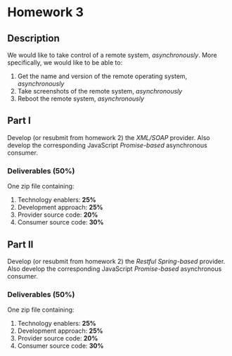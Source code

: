 # Homework 3
## Description
We would like to take control of a remote system, *asynchronously*. More specifically, we would like to be able to:
1. Get the name and version of the remote operating system, *asynchronously*
2. Take screenshots of the remote system, *asynchronously*
3. Reboot the remote system, *asynchronously*

## Part I
Develop (or resubmit from homework 2) the *XML/SOAP* provider. Also develop the corresponding JavaScript *Promise-based* asynchronous consumer.

### Deliverables (50%)
One zip file containing:
1. Technology enablers: **25%**
2. Development approach: **25%**
3. Provider source code: **20%**
4. Consumer source code: **30%**

## Part II
Develop (or resubmit from homework 2) the *Restful Spring-based* provider. Also develop the corresponding JavaScript *Promise-based* asynchronous consumer.

### Deliverables (50%)
One zip file containing:
1. Technology enablers: **25%**
2. Development approach: **25%**
3. Provider source code: **20%**
4. Consumer source code: **30%**
